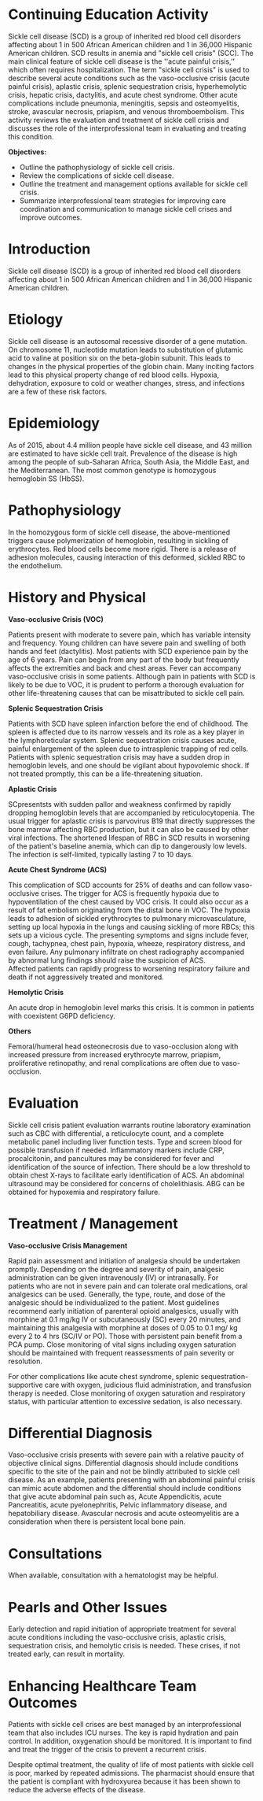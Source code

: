 # Continuing Education Activity

Sickle cell disease (SCD) is a group of inherited red blood cell disorders affecting about 1 in 500 African American children and 1 in 36,000 Hispanic American children. SCD results in anemia and "sickle cell crisis" (SCC). The main clinical feature of sickle cell disease is the ''acute painful crisis,’’ which often requires hospitalization. The term "sickle cell crisis" is used to describe several acute conditions such as the vaso-occlusive crisis (acute painful crisis), aplastic crisis, splenic sequestration crisis, hyperhemolytic crisis, hepatic crisis, dactylitis, and acute chest syndrome. Other acute complications include pneumonia, meningitis, sepsis and osteomyelitis, stroke, avascular necrosis, priapism, and venous thromboembolism. This activity reviews the evaluation and treatment of sickle cell crisis and discusses the role of the interprofessional team in evaluating and treating this condition.

**Objectives:**
- Outline the pathophysiology of sickle cell crisis.
- Review the complications of sickle cell disease.
- Outline the treatment and management options available for sickle cell crisis.
- Summarize interprofessional team strategies for improving care coordination and communication to manage sickle cell crises and improve outcomes.

# Introduction

Sickle cell disease (SCD) is a group of inherited red blood cell disorders affecting about 1 in 500 African American children and 1 in 36,000 Hispanic American children.

# Etiology

Sickle cell disease is an autosomal recessive disorder of a gene mutation. On chromosome 11, nucleotide mutation leads to substitution of glutamic acid to valine at position six on the beta-globin subunit. This leads to changes in the physical properties of the globin chain. Many inciting factors lead to this physical property change of red blood cells. Hypoxia, dehydration, exposure to cold or weather changes, stress, and infections are a few of these risk factors.

# Epidemiology

As of 2015, about 4.4 million people have sickle cell disease, and 43 million are estimated to have sickle cell trait. Prevalence of the disease is high among the people of sub-Saharan Africa, South Asia, the Middle East, and the Mediterranean. The most common genotype is homozygous hemoglobin SS (HbSS).

# Pathophysiology

In the homozygous form of sickle cell disease, the above-mentioned triggers cause polymerization of hemoglobin, resulting in sickling of erythrocytes. Red blood cells become more rigid. There is a release of adhesion molecules, causing interaction of this deformed, sickled RBC to the endothelium.

# History and Physical

**Vaso-occlusive Crisis (VOC)**

Patients present with moderate to severe pain, which has variable intensity and frequency. Young children can have severe pain and swelling of both hands and feet (dactylitis). Most patients with SCD experience pain by the age of 6 years. Pain can begin from any part of the body but frequently affects the extremities and back and chest areas. Fever can accompany vaso-occlusive crisis in some patients. Although pain in patients with SCD is likely to be due to VOC, it is prudent to perform a thorough evaluation for other life-threatening causes that can be misattributed to sickle cell pain.

**Splenic Sequestration Crisis**

Patients with SCD have spleen infarction before the end of childhood. The spleen is affected due to its narrow vessels and its role as a key player in the lymphoreticular system. Splenic sequestration crisis causes acute, painful enlargement of the spleen due to intrasplenic trapping of red cells. Patients with splenic sequestration crisis may have a sudden drop in hemoglobin levels, and one should be vigilant about hypovolemic shock. If not treated promptly, this can be a life-threatening situation.

**Aplastic Crisis**

SCpresentsts with sudden pallor and weakness confirmed by rapidly dropping hemoglobin levels that are accompanied by reticulocytopenia. The usual trigger for aplastic crisis is parvovirus B19 that directly suppresses the bone marrow affecting RBC production, but it can also be caused by other viral infections. The shortened lifespan of RBC in SCD results in worsening of the patient's baseline anemia, which can dip to dangerously low levels. The infection is self-limited, typically lasting 7 to 10 days.

**Acute Chest Syndrome (ACS)**

This complication of SCD accounts for 25% of deaths and can follow vaso-occlusive crises. The trigger for ACS is frequently hypoxia due to hypoventilation of the chest caused by VOC crisis. It could also occur as a result of fat embolism originating from the distal bone in VOC. The hypoxia leads to adhesion of sickled erythrocytes to pulmonary microvasculature, setting up local hypoxia in the lungs and causing sickling of more RBCs; this sets up a vicious cycle. The presenting symptoms and signs include fever, cough, tachypnea, chest pain, hypoxia, wheeze, respiratory distress, and even failure. Any pulmonary infiltrate on chest radiography accompanied by abnormal lung findings should raise the suspicion of ACS. Affected patients can rapidly progress to worsening respiratory failure and death if not aggressively treated and monitored.

**Hemolytic Crisis**

An acute drop in hemoglobin level marks this crisis. It is common in patients with coexistent G6PD deficiency.

**Others**

Femoral/humeral head osteonecrosis due to vaso-occlusion along with increased pressure from increased erythrocyte marrow, priapism, proliferative retinopathy, and renal complications are often due to vaso-occlusion.

# Evaluation

Sickle cell crisis patient evaluation warrants routine laboratory examination such as CBC with differential, a reticulocyte count, and a complete metabolic panel including liver function tests. Type and screen blood for possible transfusion if needed. Inflammatory markers include CRP, procalcitonin, and pancultures may be considered for fever and identification of the source of infection. There should be a low threshold to obtain chest X-rays to facilitate early identification of ACS. An abdominal ultrasound may be considered for concerns of cholelithiasis. ABG can be obtained for hypoxemia and respiratory failure.

# Treatment / Management

**Vaso-occlusive Crisis Management**

Rapid pain assessment and initiation of analgesia should be undertaken promptly. Depending on the degree and severity of pain, analgesic administration can be given intravenously (IV) or intranasally. For patients who are not in severe pain and can tolerate oral medications, oral analgesics can be used. Generally, the type, route, and dose of the analgesic should be individualized to the patient. Most guidelines recommend early initiation of parenteral opioid analgesics, usually with morphine at 0.1 mg/kg IV or subcutaneously (SC) every 20 minutes, and maintaining this analgesia with morphine at doses of 0.05 to 0.1 mg/ kg every 2 to 4 hrs (SC/IV or PO). Those with persistent pain benefit from a PCA pump. Close monitoring of vital signs including oxygen saturation should be maintained with frequent reassessments of pain severity or resolution.

For other complications like acute chest syndrome, splenic sequestration-supportive care with oxygen, judicious fluid administration, and transfusion therapy is needed. Close monitoring of oxygen saturation and respiratory status, with particular attention to excessive sedation, is also necessary.

# Differential Diagnosis

Vaso-occlusive crisis presents with severe pain with a relative paucity of objective clinical signs. Differential diagnosis should include conditions specific to the site of the pain and not be blindly attributed to sickle cell disease. As an example, patients presenting with an abdominal painful crisis can mimic acute abdomen and the differential should include conditions that give acute abdominal pain such as, Acute Appendicitis, acute Pancreatitis, acute pyelonephritis, Pelvic inflammatory disease, and hepatobiliary disease. Avascular necrosis and acute osteomyelitis are a consideration when there is persistent local bone pain.

# Consultations

When available, consultation with a hematologist may be helpful.

# Pearls and Other Issues

Early detection and rapid initiation of appropriate treatment for several acute conditions including the vaso-occlusive crisis, aplastic crisis, sequestration crisis, and hemolytic crisis is needed. These crises, if not treated early, can result in mortality.

# Enhancing Healthcare Team Outcomes

Patients with sickle cell crises are best managed by an interprofessional team that also includes ICU nurses. The key is rapid hydration and pain control. In addition, oxygenation should be monitored. It is important to find and treat the trigger of the crisis to prevent a recurrent crisis.

Despite optimal treatment, the quality of life of most patients with sickle cell is poor, marked by repeated admissions. The pharmacist should ensure that the patient is compliant with hydroxyurea because it has been shown to reduce the adverse effects of the disease.
